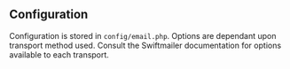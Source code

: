 ## Configuration

Configuration is stored in `config/email.php`. Options are dependant upon transport method used. Consult the Swiftmailer documentation for options available to each transport.